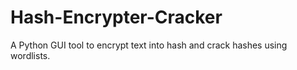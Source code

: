 # Hash-Encrypter-Cracker
A Python GUI tool to encrypt text into hash and crack hashes using wordlists.
